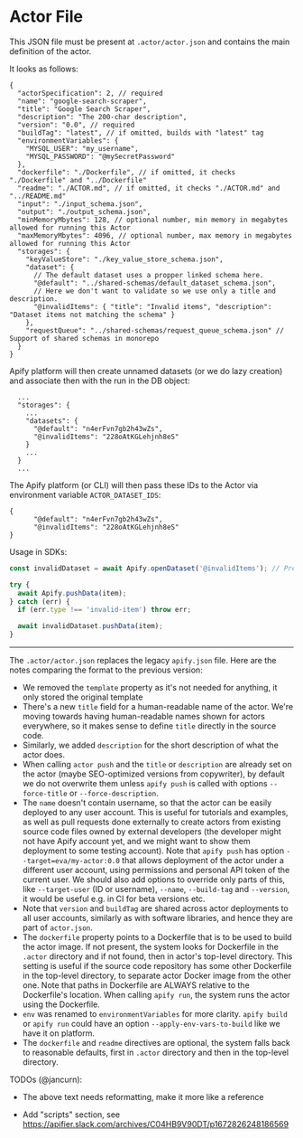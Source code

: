 # Actor File

This JSON file must be present at `.actor/actor.json` and contains the main definition of the actor.

It looks as follows:

```jsonc
{
  "actorSpecification": 2, // required
  "name": "google-search-scraper",
  "title": "Google Search Scraper",
  "description": "The 200-char description",
  "version": "0.0", // required
  "buildTag": "latest", // if omitted, builds with "latest" tag
  "environmentVariables": {
    "MYSQL_USER": "my_username",
    "MYSQL_PASSWORD": "@mySecretPassword"
  },
  "dockerfile": "./Dockerfile", // if omitted, it checks "./Dockerfile" and "../Dockerfile"
  "readme": "./ACTOR.md", // if omitted, it checks "./ACTOR.md" and "../README.md"
  "input": "./input_schema.json",
  "output": "./output_schema.json",
  "minMemoryMbytes": 128, // optional number, min memory in megabytes allowed for running this Actor
  "maxMemoryMbytes": 4096, // optional number, max memory in megabytes allowed for running this Actor
  "storages": {
    "keyValueStore": "./key_value_store_schema.json",
    "dataset": {
      // The default dataset uses a propper linked schema here.
      "@default": "../shared-schemas/default_dataset_schema.json",
      // Here we don't want to validate so we use only a title and description.
      "@invalidItems": { "title": "Invalid items", "description": "Dataset items not matching the schema" }
    },
    "requestQueue": "../shared-schemas/request_queue_schema.json" // Support of shared schemas in monorepo
  }
}
```

Apify platform will then create unnamed datasets (or we do lazy creation) and associate then with the run in the DB object:

```jsonc
  ...
  "storages": {
    ...
    "datasets": {
      "@default": "n4erFvn7gb2h43wZs",
      "@invalidItems": "228oAtKGLehjnh8eS"
    }
    ...
  }
  ...
```

The Apify platform (or CLI) will then pass these IDs to the Actor via environment variable `ACTOR_DATASET_IDS`:

```
{
      "@default": "n4erFvn7gb2h43wZs",
      "@invalidItems": "228oAtKGLehjnh8eS"
}
```

Usage in SDKs:

```js
const invalidDataset = await Apify.openDataset('@invalidItems'); // Prefix "@" for references from an "actor.json" file

try {
  await Apify.pushData(item);
} catch (err) {
  if (err.type !== 'invalid-item') throw err;

  await invalidDataset.pushData(item);
}
```

---

The `.actor/actor.json` replaces the legacy `apify.json` file.
Here are the notes comparing the format to the previous version:

- We removed the `template` property as it's not needed for anything, it only stored the original template
- There's a new `title` field for a human-readable name of the actor.
  We're moving towards having human-readable names shown for actors everywhere,
  so it makes sense to define `title` directly in the source code.
- Similarly, we added `description` for the short description of what the actor does.
- When calling `actor push` and the `title` or `description` are already set
  on the actor (maybe SEO-optimized versions from copywriter),
  by default we do not overwrite them
  unless `apify push` is called with options `--force-title` or `--force-description`.
- The `name` doesn't contain username, so that the actor can be easily deployed
  to any user account. This is useful for tutorials and examples, as well as
  pull requests done externally to create actors from existing source code files
  owned by external developers
  (the developer might not have Apify account yet, and we might want to show them deployment
  to some testing account).
  Note that `apify push` has option `--target=eva/my-actor:0.0` that allows
  deployment of the actor under a different user account, using permissions
  and personal API token of the current user.
  We should also add options to override only parts of this, 
  like `--target-user` (ID or username), `--name`, `--build-tag` and `--version`,
  it would be useful e.g. in CI for beta versions etc.
- Note that `version` and `buildTag` are shared across actor deployments to
  all user accounts, similarly as with software libraries,
  and hence they are part of `actor.json`.
- The `dockerfile` property points to a Dockerfile that is to be used to build the
  actor image. If not present, the system looks for Dockerfile in the `.actor` directory
  and if not found, then in actor's top-level
  directory. This setting is useful if the source code repository has some
  other Dockerfile in the top-level directory, to separate actor Docker image from the
  other one. Note that paths in Dockerfile are ALWAYS relative to the Dockerfile's location.
  When calling `apify run`, the system runs the actor using the Dockerfile.
- `env` was renamed to `environmentVariables` for more clarity. `apify build` or `apify run`
  could have an option `--apply-env-vars-to-build` like we have it on platform.
- The `dockerfile` and `readme` directives are optional, the system falls back to reasonable
  defaults, first in `.actor` directory and then in the top-level directory.

TODOs (@jancurn):
- The above text needs reformatting, make it more like a reference


- Add "scripts" section, see https://apifier.slack.com/archives/C04HB9V90DT/p1672826248186569 
